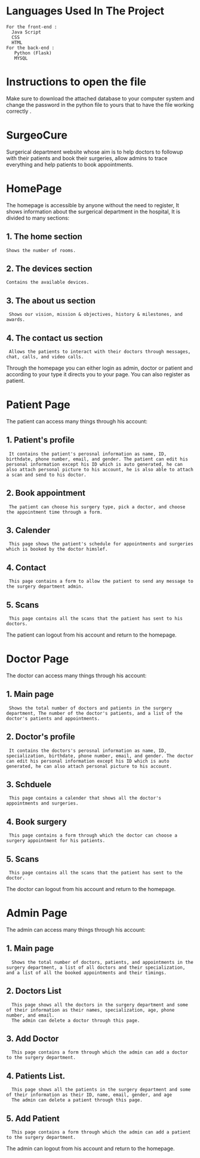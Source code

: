 # Languages Used In The Project 
    For the front-end :
      Java Script 
      CSS
      HTML
    For the back-end :
       Python (Flask)
       MYSQL
# Instructions to open the file 
Make sure to download the attached database to your computer system and change the password in the python file to yours that to have the file working correctly .

# SurgeoCure
Surgerical department website whose aim is to help doctors to followup with their patients and book their surgeries, allow admins to trace everything and help patients to book appointments.

# HomePage
The homepage is accessible by anyone without the need to register, It shows information about the surgerical department in the hospital, It is divided to many sections:
## 1. The home section 
    Shows the number of rooms. 
## 2. The devices section 
    Contains the available devices.
## 3. The about us section 
     Shows our vision, mission & objectives, history & milestones, and awards.
## 4. The contact us section 
     Allows the patients to interact with their doctors through messages, chat, calls, and video calls.
Through the homepage you can either login as admin, doctor or patient and according to your type it directs you to your page.
You can also register as patient.

# Patient Page 
The patient can access many things through his account:
## 1. Patient's profile
     It contains the patient's perosnal information as name, ID, birthdate, phone number, email, and gender. The patient can edit his personal information except his ID which is auto generated, he can also attach personal picture to his account, he is also able to attach a scan and send to his doctor.
## 2. Book appointment
     The patient can choose his surgery type, pick a doctor, and choose the appointment time through a form.
## 3. Calender
     This page shows the patient's schedule for appointments and surgeries which is booked by the doctor himslef.
## 4. Contact
     This page contains a form to allow the patient to send any message to the surgery department admin.
## 5. Scans
     This page contains all the scans that the patient has sent to his doctors.
The patient can logout from his account and return to the homepage.          
     
# Doctor Page
The doctor can access many things through his account:
## 1. Main page
     Shows the total number of doctors and patients in the surgery department, The number of the doctor's patients, and a list of the doctor's patients and appointments.
## 2. Doctor's profile
     It contains the doctors's perosnal information as name, ID, specialization, birthdate, phone number, email, and gender. The doctor can edit his personal information except his ID which is auto generated, he can also attach personal picture to his account.
## 3. Schduele 
     This page contains a calender that shows all the doctor's appointments and surgeries.
## 4. Book surgery
     This page contains a form through which the doctor can choose a surgery appointment for his patients.
## 5. Scans
     This page contains all the scans that the patient has sent to the doctor.
The doctor can logout from his account and return to the homepage. 

# Admin Page
The admin can access many things through his account:
## 1. Main page
      Shows the total number of doctors, patients, and appointments in the surgery department, a list of all doctors and their specialization, and a list of all the booked appointments and their timings.
## 2. Doctors List
      This page shows all the doctors in the surgery department and some of their information as their names, specialization, age, phone number, and email.
      The admin can delete a doctor through this page.
## 3. Add Doctor  
      This page contains a form through which the admin can add a doctor to the surgery department.
## 4. Patients List.
      This page shows all the patients in the surgery department and some of their information as their ID, name, email, gender, and age
      The admin can delete a patient through this page.
## 5. Add Patient
      This page contains a form through which the admin can add a patient to the surgery department.
The admin can logout from his account and return to the homepage. 








